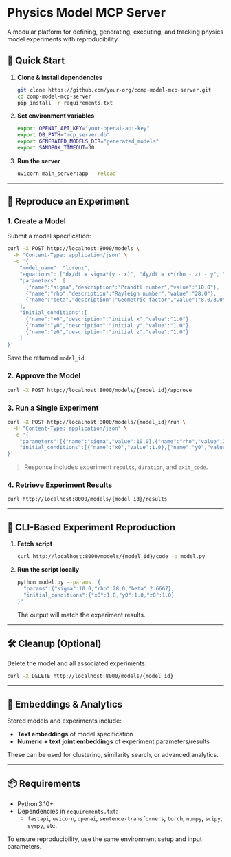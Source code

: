 # Physics Model MCP Server

A modular platform for defining, generating, executing, and tracking physics model experiments with reproducibility.

## 🚀 Quick Start

1. **Clone & install dependencies**
   ```bash
   git clone https://github.com/your-org/comp-model-mcp-server.git
   cd comp-model-mcp-server
   pip install -r requirements.txt
   ```

2. **Set environment variables**
   ```bash
   export OPENAI_API_KEY="your-openai-api-key"
   export DB_PATH="mcp_server.db"
   export GENERATED_MODELS_DIR="generated_models"
   export SANDBOX_TIMEOUT=30
   ```

3. **Run the server**
   ```bash
   uvicorn main_server:app --reload
   ```

---

## 🔁 Reproduce an Experiment

### 1. Create a Model
Submit a model specification:
```bash
curl -X POST http://localhost:8000/models \
  -H "Content-Type: application/json" \
  -d '{
    "model_name": "lorenz",
    "equations": ["dx/dt = sigma*(y - x)", "dy/dt = x*(rho - z) - y", "dz/dt = x*y - beta*z"],
    "parameters": [
      {"name":"sigma","description":"Prandtl number","value":"10.0"},
      {"name":"rho","description":"Rayleigh number","value":"28.0"},
      {"name":"beta","description":"Geometric factor","value":"8.0/3.0"}
    ],
    "initial_conditions":[
      {"name":"x0","description":"initial x","value":"1.0"},
      {"name":"y0","description":"initial y","value":"1.0"},
      {"name":"z0","description":"initial z","value":"1.0"}
    ]
}'
```
Save the returned `model_id`.

### 2. Approve the Model
```bash
curl -X POST http://localhost:8000/models/{model_id}/approve
```

### 3. Run a Single Experiment
```bash
curl -X POST http://localhost:8000/models/{model_id}/run \
  -H "Content-Type: application/json" \
  -d '{
    "parameters":[{"name":"sigma","value":10.0},{"name":"rho","value":28.0},{"name":"beta","value":2.6667}],
    "initial_conditions":[{"name":"x0","value":1.0},{"name":"y0","value":1.0},{"name":"z0","value":1.0}]
}'
```
> Response includes experiment `results`, `duration`, and `exit_code`.

### 4. Retrieve Experiment Results
```bash
curl http://localhost:8000/models/{model_id}/results
```

---

## 🧬 CLI-Based Experiment Reproduction

1. **Fetch script**
   ```bash
   curl http://localhost:8000/models/{model_id}/code -o model.py
   ```

2. **Run the script locally**
   ```bash
   python model.py --params '{
     "params":{"sigma":10.0,"rho":28.0,"beta":2.6667},
     "initial_conditions":{"x0":1.0,"y0":1.0,"z0":1.0}
   }'
   ```
   The output will match the experiment results.

---

## 🛠️ Cleanup (Optional)

Delete the model and all associated experiments:
```bash
curl -X DELETE http://localhost:8000/models/{model_id}
```

---

## 🤖 Embeddings & Analytics

Stored models and experiments include:

- **Text embeddings** of model specification
- **Numeric + text joint embeddings** of experiment parameters/results

These can be used for clustering, similarity search, or advanced analytics.

---

## 📦 Requirements

- Python 3.10+
- Dependencies in `requirements.txt`:
  - `fastapi`, `uvicorn`, `openai`, `sentence-transformers`, `torch`, `numpy`, `scipy`, `sympy`, etc.

To ensure reproducibility, use the same environment setup and input parameters.